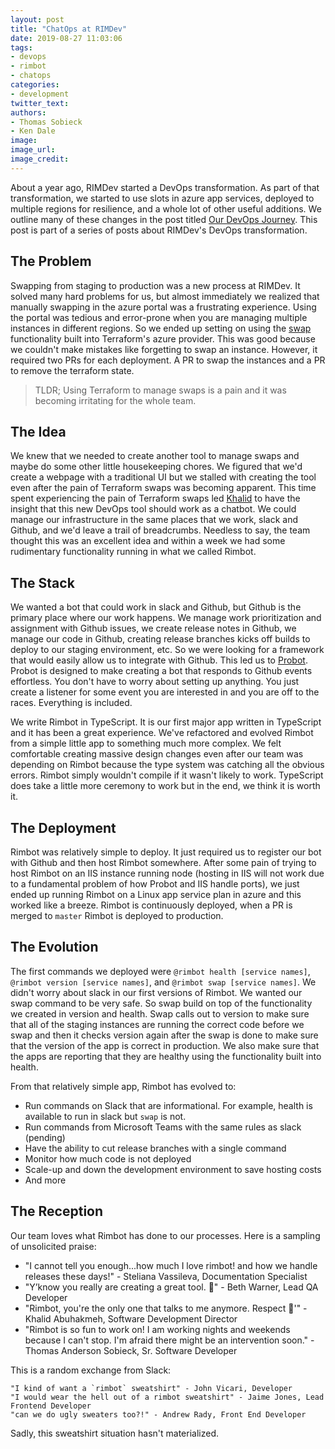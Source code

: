 ```yaml
---
layout: post
title: "ChatOps at RIMDev"
date: 2019-08-27 11:03:06
tags: 
- devops
- rimbot
- chatops
categories: 
- development
twitter_text:
authors: 
- Thomas Sobieck
- Ken Dale
image:
image_url:
image_credit:
---
```


About a year ago, RIMDev started a DevOps transformation. As part of that transformation, we started to use slots in azure app services, deployed to multiple regions for resilience, and a whole lot of other useful additions. We outline many of these changes in the post titled [Our DevOps Journey](https://rimdev.io/our-devops-journey-release-branches-highly-available-azure-web-apps-and-terraform/). This post is part of a series of posts about RIMDev's DevOps transformation.

## The Problem

Swapping from staging to production was a new process at RIMDev. It solved many hard problems for us, but almost immediately we realized that manually swapping in the azure portal was a frustrating experience. Using the portal was tedious and error-prone when you are managing multiple instances in different regions. So we ended up setting on using the [swap](https://www.terraform.io/docs/providers/azurerm/r/app_service_active_slot.html) functionality built into Terraform's azure provider. This was good because we couldn't make mistakes like forgetting to swap an instance. However, it required two PRs for each deployment. A PR to swap the instances and a PR to remove the terraform state.

> TLDR; Using Terraform to manage swaps is a pain and it was becoming irritating for the whole team.

## The Idea

We knew that we needed to create another tool to manage swaps and maybe do some other little housekeeping chores. We figured that we'd create a webpage with a traditional UI but we stalled with creating the tool even after the pain of Terraform swaps was becoming apparent. This time spent experiencing the pain of Terraform swaps led [Khalid](https://rimdev.io/authors/khalid-abuhakmeh/) to have the insight that this new DevOps tool should work as a chatbot. We could manage our infrastructure in the same places that we work, slack and Github, and we'd leave a trail of breadcrumbs. Needless to say, the team thought this was an excellent idea and within a week we had some rudimentary functionality running in what we called Rimbot.

## The Stack

We wanted a bot that could work in slack and Github, but Github is the primary place where our work happens. We manage work prioritization and assignment with Github issues, we create release notes in Github, we manage our code in Github, creating release branches kicks off builds to deploy to our staging environment, etc. So we were looking for a framework that would easily allow us to integrate with Github. This led us to [Probot](https://probot.github.io/). Probot is designed to make creating a bot that responds to Github events effortless. You don't have to worry about setting up anything. You just create a listener for some event you are interested in and you are off to the races. Everything is included.

We write Rimbot in TypeScript. It is our first major app written in TypeScript and it has been a great experience. We've refactored and evolved Rimbot from a simple little app to something much more complex. We felt comfortable creating massive design changes even after our team was depending on Rimbot because the type system was catching all the obvious errors. Rimbot simply wouldn't compile if it wasn't likely to work. TypeScript does take a little more ceremony to work but in the end, we think it is worth it.

## The Deployment

Rimbot was relatively simple to deploy. It just required us to register our bot with Github and then host Rimbot somewhere. After some pain of trying to host Rimbot on an IIS instance running node (hosting in IIS will not work due to a fundamental problem of how Probot and IIS handle ports), we just ended up running Rimbot on a Linux app service plan in azure and this worked like a breeze. Rimbot is continuously deployed, when a PR is merged to `master` Rimbot is deployed to production.

## The Evolution

The first commands we deployed were `@rimbot health [service names]`, `@rimbot version [service names]`, and `@rimbot swap [service names]`. We didn't worry about slack in our first versions of Rimbot. We wanted our swap command to be very safe. So swap build on top of the functionality we created in version and health. Swap calls out to version to make sure that all of the staging instances are running the correct code before we swap and then it checks version again after the swap is done to make sure that the version of the app is correct in production. We also make sure that the apps are reporting that they are healthy using the functionality built into health.

From that relatively simple app, Rimbot has evolved to:

- Run commands on Slack that are informational. For example, health is available to run in slack but `swap` is not.
- Run commands from Microsoft Teams with the same rules as slack (pending)
- Have the ability to cut release branches with a single command
- Monitor how much code is not deployed
- Scale-up and down the development environment to save hosting costs
- And more

## The Reception

Our team loves what Rimbot has done to our processes. Here is a sampling of unsolicited praise:

- "I cannot tell you enough...how much I love rimbot! and how we handle releases these days!" - Steliana Vassileva, Documentation Specialist
- "Y’know you really are creating a great tool. 🙂" - Beth Warner, Lead QA Developer
- "Rimbot, you're the only one that talks to me anymore. Respect 🤗'" - Khalid Abuhakmeh, Software Development Director 
- "Rimbot is so fun to work on! I am working nights and weekends because I can't stop. I'm afraid there might be an intervention soon." - Thomas Anderson Sobieck, Sr. Software Developer
  
This is a random exchange from Slack:
```
"I kind of want a `rimbot` sweatshirt" - John Vicari, Developer
"I would wear the hell out of a rimbot sweatshirt" - Jaime Jones, Lead Frontend Developer
"can we do ugly sweaters too?!" - Andrew Rady, Front End Developer
```

Sadly, this sweatshirt situation hasn't materialized. 
